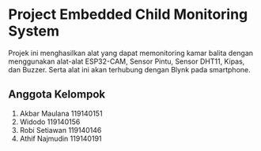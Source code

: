 # Project Embedded Child Monitoring System
Projek ini menghasilkan alat yang dapat memonitoring kamar balita dengan menggunakan alat-alat ESP32-CAM, Sensor Pintu, Sensor DHT11, Kipas,  dan Buzzer. Serta alat ini akan terhubung dengan Blynk pada smartphone.
## Anggota Kelompok
1. Akbar Maulana 119140151
2. Widodo 119140156
3. Robi Setiawan 119140146
4. Athif Najmudin 119140191
